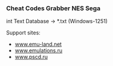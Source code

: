 ### Cheat Codes Grabber NES Sega

int Text Database -> *.txt (Windows-1251)

Support sites:
- www.emu-land.net
- www.emulations.ru
- www.pscd.ru
